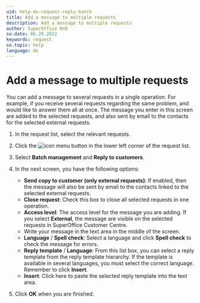 ```yaml
---
uid: help-de-request-reply-batch
title: Add a message to multiple requests
description: Add a message to multiple requests
author: SuperOffice RnD
so.date: 06.29.2022
keywords: request
so.topic: help
language: de
---
```


# Add a message to multiple requests

You can add a message to several requests in a single operation. For example, if you receive several requests regarding the same problem, and would like to answer them all at once. The message you enter in this screen are added to the selected requests, and also sent by email to the contacts for the selected external requests.

1. In the request list, select the relevant requests.

2. Click the ![icon][img1] menu button in the lower left corner of the request list.

3. Select **Batch management** and **Reply to customers**.

4. In the next screen, you have the following options:

    * **Send copy to customer (only external requests)**: If enabled, then the message will also be sent by email to the contacts linked to the selected external requests.
    * **Close request**: Check this box to close all selected requests in one operation.
    * **Access level**: The access level for the message you are adding. If you select **External**, the message are visible on the selected requests in SuperOffice Customer Centre.
    * Write your message in the text area in the middle of the screen.
    * **Language** / **Spell check**: Select a language and click **Spell check** to check the message for errors.
    * **Reply template** / **Language**: From this list box, you can select a reply template from the reply template hierarchy. If the template is available in several languages, you must select the correct language. Remember to click **Insert**.
    * **Insert**: Click here to paste the selected reply template into the text area.

5. Click **OK** when you are finished.

<!-- Referenced links -->

<!-- Referenced images -->
[img1]: ../../../../media/icons/btn-menu.png

